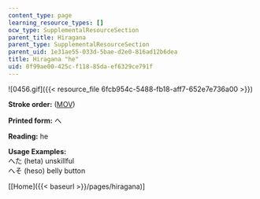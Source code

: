 ```yaml
---
content_type: page
learning_resource_types: []
ocw_type: SupplementalResourceSection
parent_title: Hiragana
parent_type: SupplementalResourceSection
parent_uid: 1e31ae55-033d-5bae-d2e0-816ad12b6dea
title: Hiragana "he"
uid: 0f99ae00-425c-f118-85da-ef6329ce791f
---
```


![0456.gif]({{< resource_file 6fcb954c-5488-fb18-aff7-652e7e736a00 >}})

**Stroke order:** ([MOV](http://www.archive.org/download/MITRES21F.01S10_HIRAGANA_CHARACTERS/0456.mov))

**Printed form:** へ

**Reading:** he

**Usage Examples:**  
へた (heta) unskillful  
へそ (heso) belly button

  
\[[Home]({{< baseurl >}}/pages/hiragana)\]